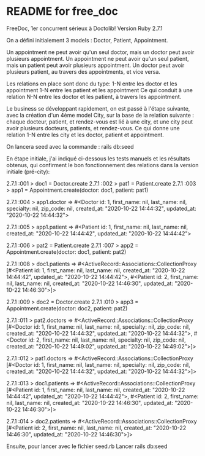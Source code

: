 # README for free_doc

FreeDoc, 1er concurrent sérieux à Doctolib!
Version Ruby 2.7.1

On a défini initialement 3 models : Doctor, Patient, Appointment.

Un appointment ne peut avoir qu'un seul doctor, mais un doctor peut avoir plusieurs appointment.
Un appointment ne peut avoir qu'un seul patient, mais un patient peut avoir plusieurs appointment.
Un doctor peut avoir plusieurs patient, au travers des appointments, et vice versa.

Les relations en place sont donc du type:
1-N entre les doctor et les appointment
1-N entre les patient et les appointment
Ce qui conduit à une relation N-N entre les doctor et les patient, à travers les appointment.

Le business se développant rapidement, on est passé à l'étape suivante, avec la création d'un 4ème model City, sur la base de la relation suivante : chaque docteur, patient, et rendez-vous est lié à une city, et une city peut avoir plusieurs docteurs, patients, et rendez-vous.
Ce qui donne une relation 1-N entre les city et les doctor, patient et appointment.

On lancera seed avec la commande : rails db:seed



En étape initiale, j'ai indiqué ci-dessous les tests manuels et les résultats obtenus, qui confirment le bon fonctionnement des relations dans la version initiale (pré-city):


2.7.1 :001 > doc1 = Doctor.create
2.7.1 :002 > pat1 = Patient.create
2.7.1 :003 > app1 = Appointment.create(doctor: doc1, patient: pat1)

2.7.1 :004 > app1.doctor
 => #<Doctor id: 1, first_name: nil, last_name: nil, specialty: nil, zip_code: nil, created_at: "2020-10-22 14:44:32", updated_at: "2020-10-22 14:44:32">

2.7.1 :005 > app1.patient
 => #<Patient id: 1, first_name: nil, last_name: nil, created_at: "2020-10-22 14:44:42", updated_at: "2020-10-22 14:44:42">

2.7.1 :006 > pat2 = Patient.create
2.7.1 :007 > app2 = Appointment.create(doctor: doc1, patient: pat2)

2.7.1 :008 > doc1.patients
=> #<ActiveRecord::Associations::CollectionProxy [#<Patient id: 1, first_name: nil, last_name: nil, created_at: "2020-10-22 14:44:42", updated_at: "2020-10-22 14:44:42">, #<Patient id: 2, first_name: nil, last_name: nil, created_at: "2020-10-22 14:46:30", updated_at: "2020-10-22 14:46:30">]>

2.7.1 :009 > doc2 = Doctor.create
2.7.1 :010 > app3 = Appointment.create(doctor: doc2, patient: pat2)

2.7.1 :011 > pat2.doctors
 => #<ActiveRecord::Associations::CollectionProxy [#<Doctor id: 1, first_name: nil, last_name: nil, specialty: nil, zip_code: nil, created_at: "2020-10-22 14:44:32", updated_at: "2020-10-22 14:44:32">, #<Doctor id: 2, first_name: nil, last_name: nil, specialty: nil, zip_code: nil, created_at: "2020-10-22 14:49:02", updated_at: "2020-10-22 14:49:02">]>

 2.7.1 :012 > pat1.doctors
  => #<ActiveRecord::Associations::CollectionProxy [#<Doctor id: 1, first_name: nil, last_name: nil, specialty: nil, zip_code: nil, created_at: "2020-10-22 14:44:32", updated_at: "2020-10-22 14:44:32">]>

  2.7.1 :013 > doc1.patients
   => #<ActiveRecord::Associations::CollectionProxy [#<Patient id: 1, first_name: nil, last_name: nil, created_at: "2020-10-22 14:44:42", updated_at: "2020-10-22 14:44:42">, #<Patient id: 2, first_name: nil, last_name: nil, created_at: "2020-10-22 14:46:30", updated_at: "2020-10-22 14:46:30">]>

  2.7.1 :014 > doc2.patients
   => #<ActiveRecord::Associations::CollectionProxy [#<Patient id: 2, first_name: nil, last_name: nil, created_at: "2020-10-22 14:46:30", updated_at: "2020-10-22 14:46:30">]>

  Ensuite, pour lancer avec le fichier seed.rb
  Lancer rails db:seed

